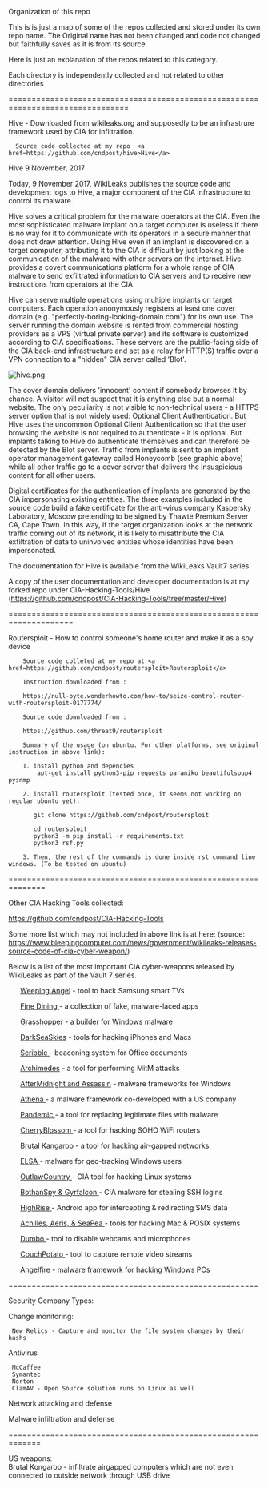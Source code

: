 Organization of this repo

   This is is just a map of some of the repos collected and stored under its own repo name. The
     Original name has not been changed and code not changed but faithfully saves as it is from its source

   Here is just an explanation of the repos related to this category. 

   Each directory is independently collected and not related to other directories

================================================================================


Hive  - Downloaded from wikileaks.org and supposedly to be an infrastrure framework used by CIA for infiltration.
      
      Source code collected at my repo  <a href=https://github.com/cndpost/hive>Hive</a>


Hive 
9 November, 2017

Today, 9 November 2017, WikiLeaks publishes the source code and development logs to Hive, a major component of the CIA infrastructure to control its malware.

Hive solves a critical problem for the malware operators at the CIA. Even the most sophisticated malware implant on a target computer is useless if there is no way for it to communicate with its operators in a secure manner that does not draw attention. Using Hive even if an implant is discovered on a target computer, attributing it to the CIA is difficult by just looking at the communication of the malware with other servers on the internet. Hive provides a covert communications platform for a whole range of CIA malware to send exfiltrated information to CIA servers and to receive new instructions from operators at the CIA.

Hive can serve multiple operations using multiple implants on target computers. Each operation anonymously registers at least one cover domain (e.g. "perfectly-boring-looking-domain.com") for its own use. The server running the domain website is rented from commercial hosting providers as a VPS (virtual private server) and its software is customized according to CIA specifications. These servers are the public-facing side of the CIA back-end infrastructure and act as a relay for HTTP(S) traffic over a VPN connection to a "hidden" CIA server called 'Blot'.

![hive.png](https://github.com/cndpost/cyberweapons/blob/master/hive.png)

The cover domain delivers 'innocent' content if somebody browses it by chance. A visitor will not suspect that it is anything else but a normal website. The only peculiarity is not visible to non-technical users - a HTTPS server option that is not widely used: Optional Client Authentication. But Hive uses the uncommon Optional Client Authentication so that the user browsing the website is not required to authenticate - it is optional. But implants talking to Hive do authenticate themselves and can therefore be detected by the Blot server. Traffic from implants is sent to an implant operator management gateway called Honeycomb (see graphic above) while all other traffic go to a cover server that delivers the insuspicious content for all other users.

Digital certificates for the authentication of implants are generated by the CIA impersonating existing entities. The three examples included in the source code build a fake certificate for the anti-virus company Kaspersky Laboratory, Moscow pretending to be signed by Thawte Premium Server CA, Cape Town. In this way, if the target organization looks at the network traffic coming out of its network, it is likely to misattribute the CIA exfiltration of data to uninvolved entities whose identities have been impersonated.

The documentation for Hive is available from the WikiLeaks Vault7 series.


A copy of the user documentation and developer documentation is at my forked repo under
CIA-Hacking-Tools/Hive  (https://github.com/cndpost/CIA-Hacking-Tools/tree/master/Hive)


====================================================================


Routersploit - How to control someone's home router and make it as a spy device
      
        Source code colleted at my repo at <a href=https://github.com/cndpost/routersploit>Routersploit</a>

        Instruction downloaded from :
        
        https://null-byte.wonderhowto.com/how-to/seize-control-router-with-routersploit-0177774/
        
        Source code downloaded from :
        
        https://github.com/threat9/routersploit

        Summary of the usage (on ubuntu. For other platforms, see original instruction in above link):
        
        1. install python and depencies
            apt-get install python3-pip requests paramiko beautifulsoup4 pysnmp
        
        2. install routersploit (tested once, it seems not working on regular ubuntu yet):

           git clone https://github.com/cndpost/routersploit
           
           cd routersploit
           python3 -m pip install -r requirements.txt
           python3 rsf.py
          
        3. Then, the rest of the commands is done inside rst command line windows. (To be tested on ubuntu)

==============================================================

Other CIA Hacking Tools collected:

   https://github.com/cndpost/CIA-Hacking-Tools


Some more list which may not included in above link is at here:
(source:  https://www.bleepingcomputer.com/news/government/wikileaks-releases-source-code-of-cia-cyber-weapon/)



Below is a list of the most important CIA cyber-weapons released by WikiLeaks as part of the Vault 7 series.
<table>
<ul>
<a href=https://www.bleepingcomputer.com/news/hardware/wikileaks-claims-cia-could-turn-samsung-smart-tvs-into-listening-devices/>Weeping Angel</a> - tool to hack Samsung smart TVs
</ul>
<ul>
<a href=https://www.bleepingcomputer.com/news/security/vault-7-cia-developed-24-decoy-applications-to-spy-on-targets/>Fine Dining </a> - a collection of fake, malware-laced apps
</ul>
<ul>
<a href=https://www.bleepingcomputer.com/news/security/wikileaks-reveals-grasshopper-cias-builder-for-windows-malware/>Grasshopper</a> - a builder for Windows malware
</ul>
<ul>
<a href=https://www.bleepingcomputer.com/news/government/new-wikileaks-dump-provides-details-on-cias-mac-and-iphone-hacking-tools/>DarkSeaSkies</a> - tools for hacking iPhones and Macs
</ul>
<ul>
<a href=https://www.bleepingcomputer.com/news/gaming/wikileaks-publishes-cia-anti-whistleblowers-tool-for-microsoft-office-documents/>Scribble </a>- beaconing system for Office documents
</ul>
<ul>
<a href=https://www.bleepingcomputer.com/news/security/wikileaks-dump-reveals-cia-tool-for-mitm-attacks/>Archimedes</a> - a tool for performing MitM attacks
</ul>
<ul>
<a href=https://www.bleepingcomputer.com/news/security/wikileaks-dump-reveals-cia-malware-that-can-sabotage-user-software/>AfterMidnight and Assassin</a> - malware frameworks for Windows
</ul>
<ul>
<a href=https://www.bleepingcomputer.com/news/security/vault-7-cia-co-developed-athena-malware-with-us-cyber-security-company/>Athena </a>- a malware framework co-developed with a US company
</ul>
<ul>
<a href=https://www.bleepingcomputer.com/news/security/cia-malware-can-switch-clean-files-with-malware-when-you-download-them-via-smb/>Pandemic </a>- a tool for replacing legitimate files with malware
</ul>
<ul>
<a href=https://www.bleepingcomputer.com/news/security/cia-created-toolkit-for-hacking-hundreds-of-routers-models/> CherryBlossom </a> - a tool for hacking SOHO WiFi routers
</ul>
<ul>
<a href=https://www.bleepingcomputer.com/news/security/vault-7-cia-has-malware-for-hacking-air-gapped-networks-via-usb-thumb-drives/>Brutal Kangaroo </a>- a tool for hacking air-gapped networks
</ul>
<ul>
<a href=https://www.bleepingcomputer.com/news/security/vault-7-cia-malware-for-tracking-windows-devices-via-wifi-networks/> ELSA </a>- malware for geo-tracking Windows users
</ul>
<ul>
<a href=https://www.bleepingcomputer.com/news/security/outlawcountry-is-cias-malware-for-hacking-linux-systems/> OutlawCountry <a/>- CIA tool for hacking Linux systems
</ul>
<ul>
<a href=https://www.bleepingcomputer.com/news/security/cia-malware-can-steal-ssh-credentials-session-traffic/>BothanSpy & Gyrfalcon </a>- CIA malware for stealing SSH logins
</ul>
<ul>
<a href=https://www.bleepingcomputer.com/news/security/vault-7-cia-developed-android-malware-that-works-as-an-sms-proxy/>HighRise </a> - Android app for intercepting & redirecting SMS data
</ul>
<ul>
<a href=https://www.bleepingcomputer.com/news/security/achilles-aeris-and-seapea-are-3-cia-tools-for-hacking-mac-and-posix-systems/> Achilles, Aeris, & SeaPea </a>- tools for hacking Mac & POSIX systems
</ul>
<ul>
<a href=https://www.bleepingcomputer.com/news/security/vault-7-cia-tool-can-shut-down-webcams-and-corrupt-video-recordings/>Dumbo </a>- tool to disable webcams and microphones
</ul>
<ul>
<a href=https://www.bleepingcomputer.com/news/security/vault-7-wikileaks-divulges-cia-tool-for-capturing-rtsp-and-h-264-video-streams/> CouchPotato </a> - tool to capture remote video streams
</ul>
<ul>
<a href=https://www.bleepingcomputer.com/news/security/cia-developed-windows-malware-that-alters-boot-sector-to-load-more-malware/>Angelfire </a> - malware framework for hacking Windows PCs
</ul>


======================================================

  Security Company Types:

   Change monitoring:

     New Relics - Capture and monitor the file system changes by their hashs 

   Antivirus

     McCaffee
     Symantec
     Norton
     ClamAV - Open Source solution runs on Linux as well

   Network attacking and defense

   Malware infiltration and defense

 =============================================================

   US weapons:    
        Brutal Kongaroo  - infiltrate airgapped computers which are not even connected to outside network 
                           through USB drive




